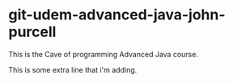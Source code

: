 # git-udem-advanced-java-john-purcell

This is the Cave of programming Advanced Java course.

This is some extra line that i'm adding.
